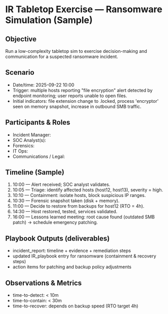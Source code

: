 # IR Tabletop Exercise — Ransomware Simulation (Sample)

## Objective
Run a low-complexity tabletop sim to exercise decision-making and communication for a suspected ransomware incident.

## Scenario
- Date/time: 2025-09-22 10:00
- Trigger: multiple hosts reporting "file encryption" alert detected by endpoint monitoring; user reports unable to open files.
- Initial indicators: file extension change to .locked, process 'encryptor' seen on memory snapshot, increase in outbound SMB traffic.

## Participants & Roles
- Incident Manager: <name>
- SOC Analyst(s): <name>
- Forensics: <name>
- IT Ops: <name>
- Communications / Legal: <name>

## Timeline (Sample)
1. 10:00 — Alert received; SOC analyst validates.
2. 10:05 — Triage: identify affected hosts (host12, host13), severity = high.
3. 10:10 — Containment: isolate hosts, block suspicious IP ranges.
4. 10:30 — Forensic snapshot taken (disk + memory).
5. 11:00 — Decide to restore from backups for host12 (RTO = 4h).
6. 14:30 — Host restored, tested, services validated.
7. 16:00 — Lessons learned meeting: root cause found (outdated SMB patch) → schedule emergency patching.

## Playbook Outputs (deliverables)
- incident_report: timeline + evidence + remediation steps  
- updated IR_playbook entry for ransomware (containment & recovery steps)  
- action items for patching and backup policy adjustments

## Observations & Metrics
- time-to-detect: < 10m
- time-to-contain: < 30m
- time-to-recover: depends on backup speed (RTO target 4h)

